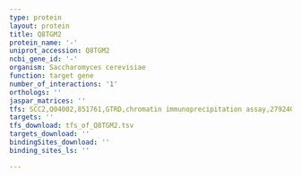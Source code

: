 ```yaml
---
type: protein
layout: protein
title: Q8TGM2
protein_name: '-'
uniprot_accession: Q8TGM2
ncbi_gene_id: '-'
organism: Saccharomyces cerevisiae
function: target gene
number_of_interactions: '1'
orthologs: ''
jaspar_matrices: ''
tfs: SCC2,Q04002,851761,GTRD,chromatin immunoprecipitation assay,27924024%5Buid%5D,No
targets: ''
tfs_download: tfs_of_Q8TGM2.tsv
targets_download: ''
bindingSites_download: ''
binding_sites_ls: ''

---
```


